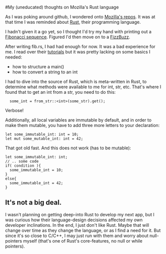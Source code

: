 #My (uneducated) thoughts on Mozilla's Rust language

As I was poking around github, I wondered onto [Mozilla's repos](http://github.com/mozilla). It was at that time I was reminded about [Rust](http://github.com/mozilla/rust), their programming language.

I hadn't given it a go yet, so I thought I'd try my hand with printing out a [Fibonacci sequence](http://en.wikipedia.org/wiki/Fibonacci_number). Figured I'd then move on to a [FizzBuzz](http://c2.com/cgi/wiki?FizzBuzzTest).

After writing fib.rs, I had had enough for now. It was a bad experience for me. I read over their [tutorials](http://dl.rust-lang.org/doc/tutorial.html#introduction) but it was pretty lacking on some basics I needed:

- how to structure a main()
- how to convert a string to an int

I had to dive into the source of Rust, which is meta-written in Rust, to determine what methods were available to me for int, str, etc. That's where I found that to get an int from a str, you need to do this:

      some_int = from_str::<int>(some_str).get();
      
Verbose!

Additionally, all local variables are immutable by default, and in order to make them mutable, you have to add three more letters to your declaration:

    let some_immutable_int: int = 10;
    let mut some_mutable_int: int = 42;

That got old fast. And this does not work (has to be mutable):

    let some_immutable_int: int;
    // .. some code
    if( condition ){
      some_immutable_int = 10;
    }
    else{
      some_immutable_int = 42;
    }
    
## It's not a big deal.
I wasn't planning on getting deep-into Rust to develop my next app, but I was curious how their language-design decisions affected my own developer inclinations. In the end, I just don't like Rust. Maybe that will change over time as they change the language, or as I find a need for it. But since it's so close to C/C++, I may just run with them and worry about null-pointers myself (that's one of Rust's core-features, no null or while pointers).
    
